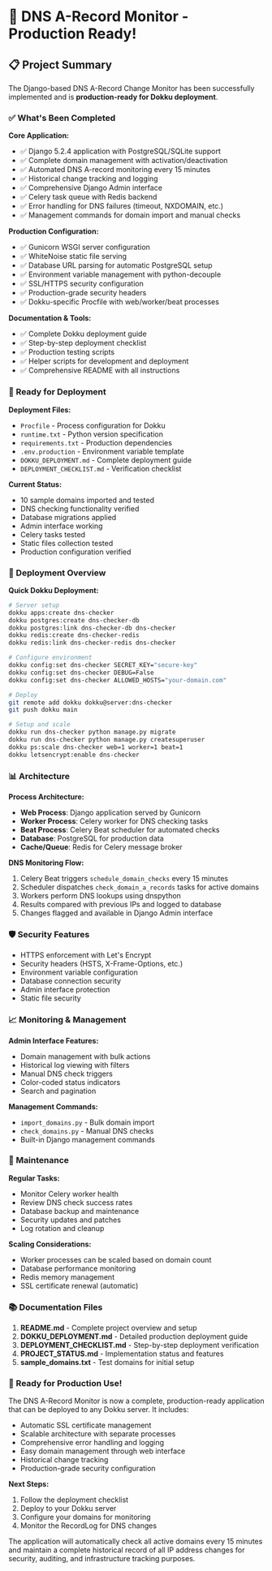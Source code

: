 # 🎉 DNS A-Record Monitor - Production Ready!

## 📋 Project Summary

The Django-based DNS A-Record Change Monitor has been successfully implemented and is **production-ready for Dokku deployment**.

### ✅ What's Been Completed

**Core Application:**
- ✅ Django 5.2.4 application with PostgreSQL/SQLite support
- ✅ Complete domain management with activation/deactivation
- ✅ Automated DNS A-record monitoring every 15 minutes
- ✅ Historical change tracking and logging
- ✅ Comprehensive Django Admin interface
- ✅ Celery task queue with Redis backend
- ✅ Error handling for DNS failures (timeout, NXDOMAIN, etc.)
- ✅ Management commands for domain import and manual checks

**Production Configuration:**
- ✅ Gunicorn WSGI server configuration
- ✅ WhiteNoise static file serving
- ✅ Database URL parsing for automatic PostgreSQL setup
- ✅ Environment variable management with python-decouple
- ✅ SSL/HTTPS security configuration
- ✅ Production-grade security headers
- ✅ Dokku-specific Procfile with web/worker/beat processes

**Documentation & Tools:**
- ✅ Complete Dokku deployment guide
- ✅ Step-by-step deployment checklist
- ✅ Production testing scripts
- ✅ Helper scripts for development and deployment
- ✅ Comprehensive README with all instructions

### 🚀 Ready for Deployment

**Deployment Files:**
- `Procfile` - Process configuration for Dokku
- `runtime.txt` - Python version specification
- `requirements.txt` - Production dependencies
- `.env.production` - Environment variable template
- `DOKKU_DEPLOYMENT.md` - Complete deployment guide
- `DEPLOYMENT_CHECKLIST.md` - Verification checklist

**Current Status:**
- 10 sample domains imported and tested
- DNS checking functionality verified
- Database migrations applied
- Admin interface working
- Celery tasks tested
- Static files collection tested
- Production configuration verified

### 🎯 Deployment Overview

**Quick Dokku Deployment:**
```bash
# Server setup
dokku apps:create dns-checker
dokku postgres:create dns-checker-db
dokku postgres:link dns-checker-db dns-checker
dokku redis:create dns-checker-redis
dokku redis:link dns-checker-redis dns-checker

# Configure environment
dokku config:set dns-checker SECRET_KEY="secure-key"
dokku config:set dns-checker DEBUG=False
dokku config:set dns-checker ALLOWED_HOSTS="your-domain.com"

# Deploy
git remote add dokku dokku@server:dns-checker
git push dokku main

# Setup and scale
dokku run dns-checker python manage.py migrate
dokku run dns-checker python manage.py createsuperuser
dokku ps:scale dns-checker web=1 worker=1 beat=1
dokku letsencrypt:enable dns-checker
```

### 📊 Architecture

**Process Architecture:**
- **Web Process**: Django application served by Gunicorn
- **Worker Process**: Celery worker for DNS checking tasks
- **Beat Process**: Celery Beat scheduler for automated checks
- **Database**: PostgreSQL for production data
- **Cache/Queue**: Redis for Celery message broker

**DNS Monitoring Flow:**
1. Celery Beat triggers `schedule_domain_checks` every 15 minutes
2. Scheduler dispatches `check_domain_a_records` tasks for active domains
3. Workers perform DNS lookups using dnspython
4. Results compared with previous IPs and logged to database
5. Changes flagged and available in Django Admin interface

### 🛡️ Security Features

- HTTPS enforcement with Let's Encrypt
- Security headers (HSTS, X-Frame-Options, etc.)
- Environment variable configuration
- Database connection security
- Admin interface protection
- Static file security

### 📈 Monitoring & Management

**Admin Interface Features:**
- Domain management with bulk actions
- Historical log viewing with filters
- Manual DNS check triggers
- Color-coded status indicators
- Search and pagination

**Management Commands:**
- `import_domains.py` - Bulk domain import
- `check_domains.py` - Manual DNS checks
- Built-in Django management commands

### 🔧 Maintenance

**Regular Tasks:**
- Monitor Celery worker health
- Review DNS check success rates
- Database backup and maintenance
- Security updates and patches
- Log rotation and cleanup

**Scaling Considerations:**
- Worker processes can be scaled based on domain count
- Database performance monitoring
- Redis memory management
- SSL certificate renewal (automatic)

### 📚 Documentation Files

1. **README.md** - Complete project overview and setup
2. **DOKKU_DEPLOYMENT.md** - Detailed production deployment guide
3. **DEPLOYMENT_CHECKLIST.md** - Step-by-step deployment verification
4. **PROJECT_STATUS.md** - Implementation status and features
5. **sample_domains.txt** - Test domains for initial setup

### 🎉 Ready for Production Use!

The DNS A-Record Monitor is now a complete, production-ready application that can be deployed to any Dokku server. It includes:

- Automatic SSL certificate management
- Scalable architecture with separate processes
- Comprehensive error handling and logging
- Easy domain management through web interface
- Historical change tracking
- Production-grade security configuration

**Next Steps:**
1. Follow the deployment checklist
2. Deploy to your Dokku server
3. Configure your domains for monitoring
4. Monitor the RecordLog for DNS changes

The application will automatically check all active domains every 15 minutes and maintain a complete historical record of all IP address changes for security, auditing, and infrastructure tracking purposes.
